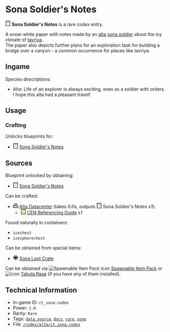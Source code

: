 # Sona Soldier's Notes

<img src="https://raw.githubusercontent.com/Ceterai/Enternia/main/codex/alta/paper/sona.png" alt="Sona Soldier's Notes icon" loading="lazy" height="16px" width="auto" /> **Sona Soldier's Notes** is a rare codex entry.

A snow-white paper with notes made by an [alta](https://ceterai.github.io/MyEnternia/Wiki/Tags/Alta) [sona soldier](https://ceterai.github.io/MyEnternia/Wiki/SonaSoldier) about the icy climate of [tavriya](https://ceterai.github.io/MyEnternia/Wiki/Tags/Tavriya).  
The paper also depicts further plans for an exploration task for building a bridge over a canyon - a common occurrence for places like tavriya.

## Ingame

Species descriptions:

- Alta: Life of an explorer is always exciting, even as a soldier with orders. I hope this alta had a pleasant travel!

## Usage

### Crafting

Unlocks blueprints for:

- <img src="https://raw.githubusercontent.com/Ceterai/Enternia/main/codex/alta/paper/sona.png" alt="Sona Soldier's Notes icon" loading="lazy" height="16px" width="auto" /> [Sona Soldier's Notes](https://ceterai.github.io/MyEnternia/Wiki/SonaSoldier'sNotes)

## Sources

Blueprint unlocked by obtaining:

- <img src="https://raw.githubusercontent.com/Ceterai/Enternia/main/codex/alta/paper/sona.png" alt="Sona Soldier's Notes icon" loading="lazy" height="16px" width="auto" /> [Sona Soldier's Notes](https://ceterai.github.io/MyEnternia/Wiki/SonaSoldier'sNotes)

Can be crafted:

- ![ ](https://raw.githubusercontent.com/Ceterai/Enternia/main/objects/alta/crafting/datacenter/icon.png) [Alta Datacenter](https://ceterai.github.io/MyEnternia/Wiki/AltaDatacenter) (takes 0.0s, outputs <img src="https://raw.githubusercontent.com/Ceterai/Enternia/main/codex/alta/paper/sona.png" alt="Sona Soldier's Notes icon" loading="lazy" height="16px" width="auto" /> Sona Soldier's Notes x*1*):
  - <img src="https://raw.githubusercontent.com/Ceterai/Enternia/main/codex/alta/paper/title.png" alt="CEN Referencing Guide icon" loading="lazy" height="16px" width="auto" /> [CEN Referencing Guide](https://ceterai.github.io/MyEnternia/Wiki/CENReferencingGuide) x*1*

Found naturally in containers:

- `icechest`
- `icespherechest`

Can be obtained from special items:

- <img src="https://raw.githubusercontent.com/Ceterai/Enternia/main/items/active/alta/loot/biome/ct_sona_loot.png" alt="Sona Loot Crate icon" loading="lazy" height="16px" width="auto" /> [Sona Loot Crate](https://ceterai.github.io/MyEnternia/Wiki/SonaLootCrate)

Can be obtained via <img src="https://raw.githubusercontent.com/Silverfeelin/Starbound-SpawnableItemPack/master/interface/sip/iconSmall.png" alt="Spawnable Item Pack icon" width="18" height="14"/> [Spawnable Item Pack](https://steamcommunity.com/sharedfiles/filedetails/?id=733665104) or <img src="https://steamuserimages-a.akamaihd.net/ugc/263843960696222713/3EC9A7C005541F7D577EBCB8C5736B4EFC9973D6/" alt="icon" width="8" height="12"/> [Tabula Rasa](https://community.playstarbound.com/resources/the-tabula-rasa.3222/) (if you have any of them installed).

## Technical Information

- In-game ID: `ct_sona-codex`
- Power: `1.0`
- Rarity: `Rare`
- Tags: [`data_source`](https://ceterai.github.io/MyEnternia/Wiki/Tags/DataSource), [`docs`](https://ceterai.github.io/MyEnternia/Wiki/Tags/Docs), [`rare`](https://ceterai.github.io/MyEnternia/Wiki/Tags/Rare), [`sona`](https://ceterai.github.io/MyEnternia/Wiki/Tags/Sona)
- File: [`/codex/alta/ct_sona.codex`](https://github.com/Ceterai/Enternia/blob/main/codex/alta/ct_sona.codex)
